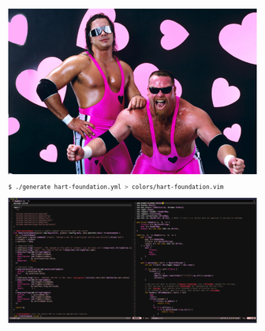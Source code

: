 <p align="center">
  <img src="./hart-foundation.jpeg">
</p>

```bash
$ ./generate hart-foundation.yml > colors/hart-foundation.vim
```

![examples](./screenshot.png)
